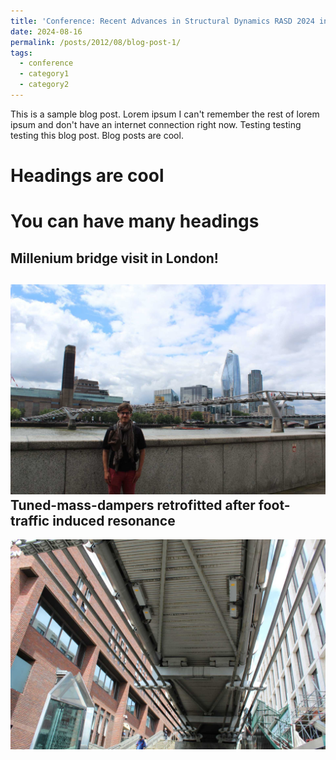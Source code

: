 ```yaml
---
title: 'Conference: Recent Advances in Structural Dynamics RASD 2024 in Southampton'
date: 2024-08-16
permalink: /posts/2012/08/blog-post-1/
tags:
  - conference
  - category1
  - category2
---
```


This is a sample blog post. Lorem ipsum I can't remember the rest of lorem ipsum and don't have an internet connection right now. Testing testing testing this blog post. Blog posts are cool.

Headings are cool
======

You can have many headings
======

Millenium bridge visit in London!
------
![image info](/images/mil_bridge.jpg)
Tuned-mass-dampers retrofitted after foot-traffic induced resonance
------
![image info](/images/mil_bridge_2.jpg)